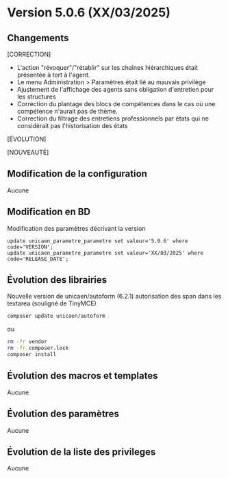 # Version 5.0.6 (XX/03/2025) 

## Changements 

[CORRECTION]
* L'action "révoquer"/"rétablir" sur les chaînes hiérarchiques était présentée à tort à l'agent.
* Le menu Administration > Paramètres était lié au mauvais privilège 
* Ajustement de l'affichage des agents sans obligation d'entretien pour les structures
* Correction du plantage des blocs de compétences dans le cas où une compétence n'aurait pas de thème.  
* Correction du filtrage des entretiens professionnels par états qui ne considérait pas l'historisation des états  

[ÉVOLUTION]

[NOUVEAUTÉ]

## Modification de la configuration

Aucune

## Modification en BD

Modification des paramètres décrivant la version
```postgresql
update unicaen_parametre_parametre set valeur='5.0.6' where code='VERSION';
update unicaen_parametre_parametre set valeur='XX/03/2025' where code='RELEASE_DATE';
```

## Évolution des librairies

Nouvelle version de unicaen/autoform (6.2.1) autorisation des span dans les textarea (souligné de TinyMCE)

```bash
composer update unicaen/autoform
```

ou

```bash
rm -fr vendor
rm -fr composer.lock
composer install
```

## Évolution des macros et templates

Aucune

## Évolution des paramètres

Aucune

## Évolution de la liste des privileges

Aucune
